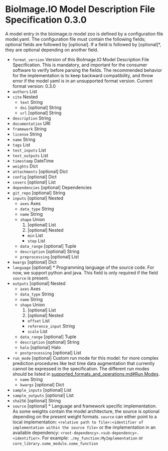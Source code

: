 # BioImage.IO Model Description File Specification 0.3.0
A model entry in the bioimage.io model zoo is defined by a configuration file model.yaml.
The configuration file must contain the following fields; optional fields are followed by [optional]. 
If a field is followed by [optional]*, they are optional depending on another field.

* `format_version` Version of this BioImage.IO Model Description File Specification. This is mandatory, and important for the consumer software to verify before parsing the fields. The recommended behavior for the implementation is to keep backward compatibility, and throw error if the model yaml is in an unsupported format version. Current format version: 0.3.0
* `authors` List
* `cite` Nested
  * `text` String
  * `doi` [optional] String
  * `url` [optional] String
* `description` String
* `documentation` URI
* `framework` String
* `license` String
* `name` String
* `tags` List
* `test_inputs` List
* `test_outputs` List
* `timestamp` DateTime
* `weights` Dict
* `attachments` [optional] Dict
* `config` [optional] Dict
* `covers` [optional] List
* `dependencies` [optional] Dependencies
* `git_repo` [optional] String
* `inputs` [optional] Nested
  * `axes` Axes
  * `data_type` String
  * `name` String
  * `shape` Union
    1. [optional] List
    1. [optional] Nested
      * `min` List
      * `step` List
  * `data_range` [optional] Tuple
  * `description` [optional] String
  * `preprocessing` [optional] List
* `kwargs` [optional] Dict
* `language` [optional] * Programming language of the source code. For now, we support python and java. This field is only required if the field `source` is present.
* `outputs` [optional] Nested
  * `axes` Axes
  * `data_type` String
  * `name` String
  * `shape` Union
    1. [optional] List
    1. [optional] Nested
      * `offset` List
      * `reference_input` String
      * `scale` List
  * `data_range` [optional] Tuple
  * `description` [optional] String
  * `halo` [optional] Halo
  * `postprocessing` [optional] List
* `run_mode` [optional] Custom run mode for this model: for more complex prediction procedures like test time data augmentation that currently cannot be expressed in the specification. The different run modes should be listed in [supported_formats_and_operations.md#Run Modes](https://github.com/bioimage-io/configuration/blob/master/supported_formats_and_operations.md#run-modes).
  * `name` String
  * `kwargs` [optional] Dict
* `sample_inputs` [optional] List
* `sample_outputs` [optional] List
* `sha256` [optional] String
* `source` [optional] * Language and framework specific implementation. As some weights contain the model architecture, the source is optional depending on the present weight formats. `source` can either point to a local implementation: `<relative path to file>:<identifier of implementation within the source file>` or the implementation in an available dependency: `<root-dependency>.<sub-dependency>.<identifier>`.
For example: `./my_function:MyImplementation` or `core_library.some_module.some_function`
